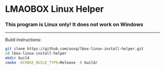 # LMAOBOX Linux Helper

### This program is Linux only! It does not work on Windows

---

Build instructions:

```sh
git clone https://github.com/uosq/lbox-linux-install-helper.git
cd lbox-linux-install-helper
mkdir build
cmake -DCMAKE_BUILD_TYPE=Release -B build/
```
